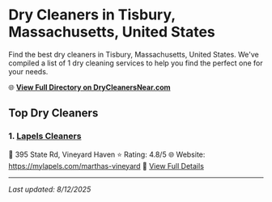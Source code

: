 # Dry Cleaners in Tisbury, Massachusetts, United States

Find the best dry cleaners in Tisbury, Massachusetts, United States. We've compiled a list of 1 dry cleaning services to help you find the perfect one for your needs.

🌐 **[View Full Directory on DryCleanersNear.com](https://drycleanersnear.com/city/US/Massachusetts/Tisbury)**

## Top Dry Cleaners

### 1. [Lapels Cleaners](https://drycleanersnear.com/dryCleaner/688193bca2f5b6ba0749a038/lapels-cleaners)
📍 395 State Rd, Vineyard Haven
⭐ Rating: 4.8/5
🌐 Website: https://mylapels.com/marthas-vineyard
🔗 [View Full Details](https://drycleanersnear.com/dryCleaner/688193bca2f5b6ba0749a038/lapels-cleaners)


---

*Last updated: 8/12/2025*
